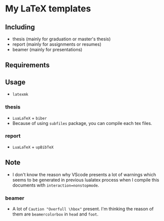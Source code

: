 # My LaTeX templates 
## Including
- thesis (mainly for graduation or master's thesis)
- report (mainly for assignments or resumes)
- beamer (mainly for presentations)

## Requirements

## Usage
- `latexmk`
### thesis
- `LuaLaTeX` + `biber`
- Because of using `subfiles` package, you can compile each tex files.
### report
- `LuaLaTeX` + `upBibTeX`

## Note
- I don't know the reason why VScode presents a lot of warnings which seems to be generated in previous lualatex process when I compile this documents with `interaction=nonstopmode`.
### beamer
- A lot of `Caution "Overfull \hbox"` present. I'm thinking the reason of them are `beamercolorbox` in `head` and `foot`.
